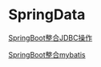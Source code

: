 # SpringData

[SpringBoot整合JDBC操作](SpringData%200551abc12e7f486fbd105d6922a67635/SpringBoot%E6%95%B4%E5%90%88JDBC%E6%93%8D%E4%BD%9C%208e20ecf069114705a748e161fec7db3b.md)

[SpringBoot整合mybatis](SpringData%200551abc12e7f486fbd105d6922a67635/SpringBoot%E6%95%B4%E5%90%88mybatis%208cb976fa7e9e4dca998ffee34d7a6263.md)